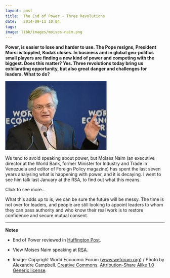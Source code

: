 ```yaml
---
layout: post
title:  The End of Power - Three Revolutions
date:   2014-09-11 10:04
tags: 
image: libb/images/moises-naim.png
---
```


**Power, is easier to lose and harder to use. The Pope resigns, President Morsi is toppled, Kodak closes. In business and in global geo-politics small players are finding a new kind of power and competing with the biggest. Does this matter? Yes. Three revolutions today bring us exhilarating opportunity, but also great danger and challenges for leaders. What to do?**

![](/libb/images/moises-naim.png)

We tend to avoid speaking about power, but Moises Naim (an executive director at the World Bank, former Minister for Industry and Trade in Venezuela and editor of Foreign Policy magazine) has spent the last seven years analysing what is happening with power, and it is decaying. I went to see him talk last January at the RSA, to find out what this means. 

<div id="restOfArticle" style="display:none">

Whether we find the power decay encouraging or worrying, many of us rush to "the internet" as the explanation, but Naim points to how as users we are undergoing three revolutions that are fundamentally changing our power, that is the capacity to get others to do things:<br><br>
<ol>

<li><b>The More Revolution</b> - we live in a world of profusion. People are more numerous, living more fulfilled lives and as a result becoming more difficult to regiment and control. </li>
<li><b>The Mobility Revolution</b> - people move around a lot more, so they are no longer a captive audience and have become harder to control. With costs of travel and information dropping, life is easier for challengers and harder for incumbents.</li>
<li><b>The Mentality Revolution</b> - people's expectations are expanding faster than the capacity of governments to satisfy them. Young people look at the world with different eyes than their parents. With emerging global values, and a rising aspiration level, they believe there is a better way.</li>
</ol><br>

To sample the huge range of examples and the full breadth of these ideas, you can read the 300 pages of Naim's book, but to summarise:<br><br>

<ul>
<li>As the three revolutions tend to overwhelm us our minds can actually narrow, making us vulnerable to the "terrible simplifiers" who are the bad leaders and politicians who reduce the complexity of what is happening to appealing arguments polarising us and them</li>
<li>Governance of large institutions has become increasingly difficult, as trust has eroded. The risks are disorder, the loss of deep skills and knowledge; disruptive social movements that fade quickly (like Occupy), alienation and these undermine democracy and our liberal societies. </li></ul>
<br>

Naim is long on analysis and short on answers, so what do we do? He invites us to understand better what is going on inside each nation, movement or corporation; to make life difficult for the terrible simplifiers; to restore trust, to release our leaders from the checks and balances that paralyse the and give power back to those who govern us; to innovate in a way that increases participation. <br><br>

So humanity is on the verge of a wave of innovations towards finding new ways of governing itself. We can see this in the last few days before the Scottish Referendum - whether it is a yes or no next week, there has been unprecedented engagement, and huge repercussions may follow across the UK and Europe. 

</div>
<a onclick="showMoreOrLess(this,'restOfArticle');">Click to see more...</a>

What this adds up to is, we can be sure the future will be messy. The time is not over for leaders, and people are still looking to appoint leaders to whom they can pass authority and who know their real work is to restore confidence and secure mutual consent.

__________________
<b>Notes</b> 

* End of Power reviewed in <a href="http://www.huffingtonpost.com/nathan-gardels/governance-after-the-end_b_3046164.html" target="_blank">Huffington Post</a>.

* View Moises Naim speaking at <a href="http://www.thersa.org/events/audio-and-past-events/2014/the-end-of-power" target="_blank"> RSA</a>. 
 
* Image: Copyright World Economic Forum (www.weforum.org) / Photo by Alexandre Campbell. <a href="https://creativecommons.org/licenses/by-nc-sa/2.0/Creative Commons" target="_blank">Creative Commons</a>. <a href="http://creativecommons.org/licenses/by-sa/1.0/deed.en" target="_blank">Attribution-Share Alike 1.0 Generic license</a>.
